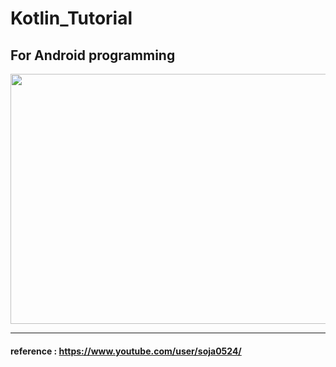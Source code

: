 # Kotlin_Tutorial

## For Android programming

<img src="https://user-images.githubusercontent.com/47289479/94118897-1ab0f200-fe89-11ea-84c0-6a0081a41fa0.png" width="600" height="400"/>





<hr />

#### reference : https://www.youtube.com/user/soja0524/


